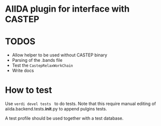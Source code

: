 AIIDA plugin for interface with CASTEP
======================================

TODOS
=====

* Allow helper to be used without CASTEP binary
* Parsing of the .bands file
* Test the `CastepRelaxWorkChain`
* Write docs

How to test
===========

Use `verdi devel tests ` to do tests. Note that this require manual editing of
aiida.backend.tests.__init__.py to append pulgins tests.

A test profile should be used together with a test database.
